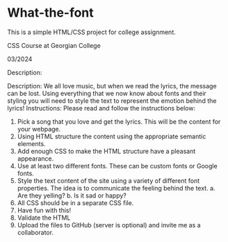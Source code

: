 # What-the-font

This is a simple HTML/CSS project for college assignment.

CSS Course at Georgian College

03/2024

Description:

Description:
We all love music, but when we read the lyrics, the message can be lost. Using everything that we now know about fonts and their styling you will need to style the text to represent the emotion behind the lyrics!
Instructions:
Please read and follow the instructions below:
1. Pick a song that you love and get the lyrics. This will be the content for your webpage.
2. Using HTML structure the content using the appropriate semantic elements.
3. Add enough CSS to make the HTML structure have a pleasant appearance.
4. Use at least two different fonts. These can be custom fonts or Google fonts.
5. Style the text content of the site using a variety of different font properties. The idea is to communicate the feeling behind the text.
a. Are they yelling?
b. Is it sad or happy?
6. All CSS should be in a separate CSS file.
7. Have fun with this!
8. Validate the HTML
9. Upload the files to GitHub (server is optional) and invite me as a collaborator.
